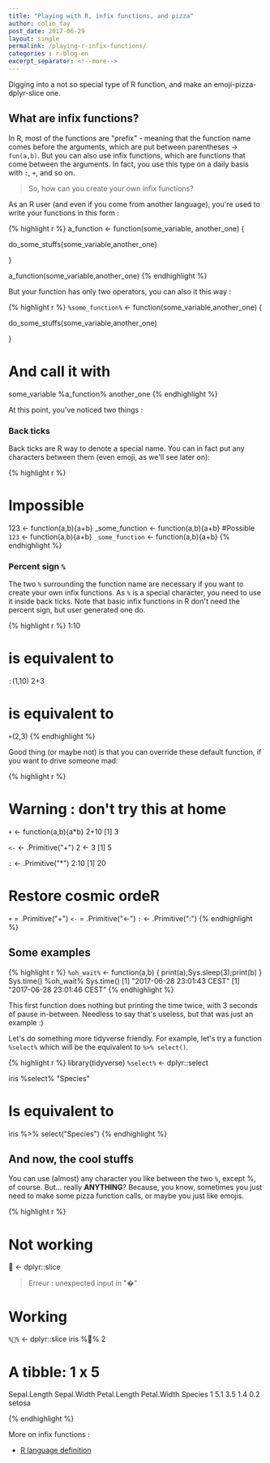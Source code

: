 ```yaml
---
title: "Playing with R, infix functions, and pizza"
author: colin_fay
post_date: 2017-06-29
layout: single
permalink: /playing-r-infix-functions/
categories : r-blog-en
excerpt_separator: <!--more-->
---
```


Digging into a not so special type of R function, and make an emoji-pizza-dplyr-slice one.

<!--more-->

## What are infix functions? 

In R, most of the functions are "prefix" - meaning that the function name comes before the arguments, which are put between parentheses -> `fun(a,b)`. But you can also use infix functions, which are functions that come between the arguments. In fact, you use this type on a daily basis with `:`, `+`, and so on. 

> So, how can you create your own infix functions? 

As an R user (and even if you come from another language), you're used to write your functions in this form : 

{% highlight r %}
a_function <- function(some_variable, another_one) {

  do_some_stuffs(some_variable,another_one)

}

a_function(some_variable,another_one)
{% endhighlight %}

But your function has only two operators, you can also it this way : 

{% highlight r %}
`%some_function%` <- function(some_variable,another_one) {

  do_some_stuffs(some_variable,another_one)

}
# And call it with
some_variable %a_function% another_one
{% endhighlight %}

At this point, you've noticed two things : 

### Back ticks 

Back ticks are R way to denote a special name. You can in fact put any characters between them (even emoji, as we'll see later on):

{% highlight r %}
# Impossible
123 <- function(a,b){a+b}
_some_function <- function(a,b){a+b}
#Possible
`123` <- function(a,b){a+b}
`_some_function` <- function(a,b){a+b}
{% endhighlight %}

### Percent sign `%` 

The two `%` surrounding the function name are necessary if you want to create your own infix functions. As `%` is a special character, you need to use it inside back ticks. Note that basic infix functions in R don't need the percent sign, but user generated one do. 

{% highlight r %}
1:10
# is equivalent to 
`:`(1,10)
2+3
# is equivalent to 
`+`(2,3)
{% endhighlight %}

Good thing (or maybe not) is that you can override these default function, if you want to drive someone mad: 

{% highlight r %}
# Warning : don't try this at home 
`+` <- function(a,b){a*b}
2+10
[1] 3

`<-` <- .Primitive("+")
2 <- 3
[1] 5

`:` <- .Primitive("*")
2:10
[1] 20

# Restore cosmic ordeR 

`+` = .Primitive("+")
`<-` = .Primitive("<-")
`:` <- .Primitive(":")
{% endhighlight %}

## Some examples 

{% highlight r %}
`%oh_wait%` <- function(a,b) {
  print(a);Sys.sleep(3);print(b)
  }
Sys.time() %oh_wait% Sys.time()
[1] "2017-06-28 23:01:43 CEST"
[1] "2017-06-28 23:01:46 CEST"
{% endhighlight %}

This first function does nothing but printing the time twice, with 3 seconds of pause in-between. Needless to say that's useless, but that was just an example :) 

Let's do something more tidyverse friendly. For example, let's try a function `%select%` which will be the equivalent to `%>% select()`. 

{% highlight r %}
library(tidyverse)
`%select%` <- dplyr::select

iris %select% "Species"
# Is equivalent to 
iris %>% select("Species")
{% endhighlight %}

## And now, the cool stuffs

You can use (almost) any character you like between the two `%`, except %, of course. But... really **ANYTHING**? Because, you know, sometimes you just need to make some pizza function calls, or maybe you just like emojis. 

{% highlight r %}
# Not working 

🍕 <- dplyr::slice
> Erreur : unexpected input in "�"

# Working 

`%🍕%` <- dplyr::slice
iris %🍕% 2

# A tibble: 1 x 5
  Sepal.Length Sepal.Width Petal.Length Petal.Width Species
         <dbl>       <dbl>        <dbl>       <dbl>  <fctr>
1          5.1         3.5          1.4         0.2  setosa

{% endhighlight %}

More on infix functions : 

+ [R language definition](https://cran.r-project.org/doc/manuals/r-release/R-lang.html#Special-operators)

